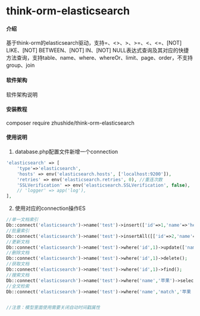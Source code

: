 # think-orm-elasticsearch

#### 介绍

基于think-orm的elasticsearch驱动，支持=、<>、>、>=、<、<=、[NOT] LIKE、[NOT] BETWEEN、[NOT] IN、[NOT] NULL表达式查询及其对应的快捷方法查询，支持table、name、where、whereOr、limit、page、order，不支持group、join

#### 软件架构

软件架构说明

#### 安装教程

composer require zhushide/think-orm-elasticsearch

#### 使用说明

1.  database.php配置文件新增一个connection  

```php
'elasticsearch' => [
    'type'=>'elasticsearch',
    'hosts' => env('elasticsearch.hosts', ['localhost:9200']),
    'retries' => env('elasticsearch.retries', 0), //重连次数
    'SSLVerification' => env('elasticsearch.SSLVerification', false),
    // 'logger' => app('log'),
],
```

2.  使用对应的connection操作ES  
```php
//单一文档索引
Db::connect('elasticsearch')->name('test')->insert(['id'=>1,'name'=>'hello world']);
//批量索引
Db::connect('elasticsearch')->name('test')->insertAll([['id'=>2,'name'=>'苹果'],['id'=>3,'name'=>'香蕉']]);
//更新文档
Db::connect('elasticsearch')->name('test')->where('id',1)->update(['name'=>'橘子']);
//删除文档
Db::connect('elasticsearch')->name('test')->where('id',1)->delete();
//获取文档
Db::connect('elasticsearch')->name('test')->where('id',1)->find();
//搜索文档
Db::connect('elasticsearch')->name('test')->where('name','苹果')->select();
//全文检索
Db::connect('elasticsearch')->name('test')->where('name','match','苹果 香蕉')->select();


//注意：模型里面使用需要关闭自动时间戳属性
```
